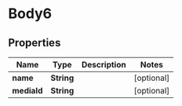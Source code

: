 
# Body6

## Properties
Name | Type | Description | Notes
------------ | ------------- | ------------- | -------------
**name** | **String** |  |  [optional]
**mediaId** | **String** |  |  [optional]



